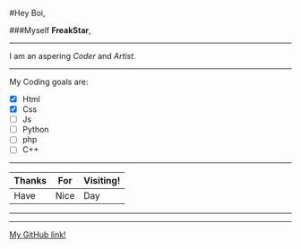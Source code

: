 #Hey Boi,

###Myself **FreakStar**,

---

I am an aspering *Coder* and *Artist*.

---

My Coding goals are:

* [x] Html
* [x] Css
* [ ] Js
* [ ] Python
* [ ] php
* [ ] C++

---

|Thanks|For |Visiting!|
|------|----|---------|
|Have  |Nice|Day      |

---

---

[My GitHub link!](https://github.com/chiragSp)



